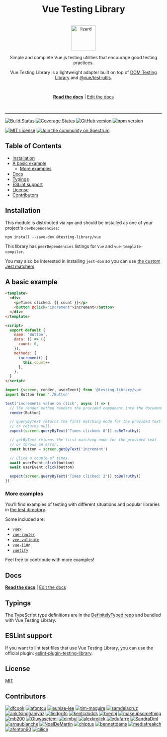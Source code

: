 <div align="center">
<h1>Vue Testing Library</h1>

<br />

<a href="https://www.joypixels.com/emoji/1F98E">
  <img
    height="80"
    width="80"
    alt="lizard"
    src="https://raw.githubusercontent.com/testing-library/vue-testing-library/master/lizard.png"
  />
</a>

<p>Simple and complete Vue.js testing utilities that encourage good testing practices.</p>

<p>Vue Testing Library is a lightweight adapter built on top of <a href="https://github.com/testing-library/dom-testing-library/">DOM Testing Library</a> and <a href="https://github.com/vuejs/vue-test-utils">@vue/test-utils</a>.</p>

<br />

[**Read the docs**][docs] | [Edit the docs][docs-edit]

<br />

</div>

<hr />

<!-- prettier-ignore-start -->
[![Build Status][build-badge]][build]
[![Coverage Status][coverage-badge]][coverage]
[![GitHub version][github-badge]][github]
[![npm version][npm-badge]][npm]

[![MIT License][license-badge]][license]
[![Join the community on Spectrum][spectrum-badge]][spectrum]
<!-- prettier-ignore-end -->

<h2>Table of Contents</h2>

<!-- START doctoc generated TOC please keep comment here to allow auto update -->
<!-- DON'T EDIT THIS SECTION, INSTEAD RE-RUN doctoc TO UPDATE -->

- [Installation](#installation)
- [A basic example](#a-basic-example)
  - [More examples](#more-examples)
- [Docs](#docs)
- [Typings](#typings)
- [ESLint support](#eslint-support)
- [License](#license)
- [Contributors](#contributors)

<!-- END doctoc generated TOC please keep comment here to allow auto update -->

## Installation

This module is distributed via `npm` and should be installed as one of your
project's `devDependencies`:

```
npm install --save-dev @testing-library/vue
```

This library has `peerDependencies` listings for `Vue` and
`vue-template-compiler`.

You may also be interested in installing `jest-dom` so you can use
[the custom Jest matchers](https://github.com/testing-library/jest-dom#readme).

## A basic example

```html
<template>
  <div>
    <p>Times clicked: {{ count }}</p>
    <button @click="increment">increment</button>
  </div>
</template>

<script>
  export default {
    name: 'Button',
    data: () => ({
      count: 0,
    }),
    methods: {
      increment() {
        this.count++
      },
    },
  }
</script>
```

```js
import {screen, render, userEvent} from '@testing-library/vue'
import Button from './Button'

test('increments value on click', async () => {
  // The render method renders the provided component into the document
  render(Button)

  // queryByText returns the first matching node for the provided text
  // or returns null.
  expect(screen.queryByText('Times clicked: 0')).toBeTruthy()

  // getByText returns the first matching node for the provided text
  // or throws an error.
  const button = screen.getByText('increment')

  // Click a couple of times.
  await userEvent.click(button)
  await userEvent.click(button)

  expect(screen.queryByText('Times clicked: 2')).toBeTruthy()
})
```

### More examples

You'll find examples of testing with different situations and popular libraries
in [the test directory][test-directory].

Some included are:

- [`vuex`][vuex-example]
- [`vue-router`][vue-router-example]
- [`vee-validate`][vee-validate-example]
- [`vue-i18n`][vue-i18n-example]
- [`vuetify`][vuetify-example]

Feel free to contribute with more examples!

## Docs

[**Read the docs**][docs] | [Edit the docs][docs-edit]

## Typings

The TypeScript type definitions are in the [DefinitelyTyped repo][types] and
bundled with Vue Testing Library.

## ESLint support

If you want to lint test files that use Vue Testing Library, you can use the
official plugin: [eslint-plugin-testing-library][eslint-plugin-testing-library].

## License

[MIT][license]

## Contributors

[![dfcook](https://avatars0.githubusercontent.com/u/10348212?v=3&s=120)](https://github.com/dfcook)
[![afontcu](https://avatars3.githubusercontent.com/u/9197791?v=3&s=120)](https://github.com/afontcu)
[![eunjae-lee](https://avatars0.githubusercontent.com/u/499898?v=3&s=120)](https://github.com/eunjae-lee)
[![tim-maguire](https://avatars0.githubusercontent.com/u/29452317?v=3&s=120)](https://github.com/tim-maguire)
[![samdelacruz](https://avatars0.githubusercontent.com/u/2040007?v=3&s=120)](https://github.com/samdelacruz)
[![ankitsinghaniyaz](https://avatars0.githubusercontent.com/u/11331989?v=3&s=120)](https://github.com/ankitsinghaniyaz)
[![lindgr3n](https://avatars0.githubusercontent.com/u/24882614?v=3&s=120)](https://github.com/lindgr3n)
[![kentcdodds](https://avatars0.githubusercontent.com/u/1500684?v=3&s=120)](https://github.com/kentcdodds)
[![brennj](https://avatars2.githubusercontent.com/u/29227924?v=3&s=120)](https://github.com/brennj)
[![makeupsomething](https://avatars2.githubusercontent.com/u/7676733?v=3&s=120)](https://github.com/makeupsomething)
[![mb200](https://avatars2.githubusercontent.com/u/22549525?v=3&s=120)](https://github.com/mb200)
[![Oluwasetemi](https://avatars2.githubusercontent.com/u/10030028?v=3&s=120)](https://github.com/Oluwasetemi)
[![cimbul](https://avatars2.githubusercontent.com/u/927923?v=3&s=120)](https://github.com/cimbul)
[![alexkrolick](https://avatars2.githubusercontent.com/u/1571667?v=3&s=120)](https://github.com/alexkrolick)
[![edufarre](https://avatars2.githubusercontent.com/u/25011566?v=3&s=120)](https://github.com/edufarre)
[![SandraDml](https://avatars2.githubusercontent.com/u/5694169?v=3&s=120)](https://github.com/SandraDml)
[![arnaublanche](https://avatars2.githubusercontent.com/u/24812315?v=3&s=120)](https://github.com/arnaublanche)
[![NoelDeMartin](https://avatars2.githubusercontent.com/u/1517677?v=3&s=120)](https://github.com/NoelDeMartin)
[![chiptus](https://avatars2.githubusercontent.com/u/1381655?v=3&s=120)](https://github.com/chiptus)
[![bennettdams](https://avatars2.githubusercontent.com/u/29319414?v=3&s=120)](https://github.com/bennettdams)
[![mediafreakch](https://avatars2.githubusercontent.com/u/777093?v=3&s=120)](https://github.com/mediafreakch)
[![afenton90](https://avatars2.githubusercontent.com/u/8963736?v=3&s=120)](https://github.com/afenton90)
[![cilice](https://avatars2.githubusercontent.com/u/835588?v=3&s=120)](https://github.com/cilice)

<!-- prettier-ignore-start -->
[build-badge]: https://travis-ci.org/testing-library/vue-testing-library.svg?branch=master
[build]: https://travis-ci.org/testing-library/vue-testing-library
[spectrum-badge]: https://withspectrum.github.io/badge/badge.svg
[spectrum]: https://spectrum.chat/testing-library
[coverage-badge]: https://img.shields.io/codecov/c/github/testing-library/vue-testing-library.svg
[coverage]: https://codecov.io/github/testing-library/vue-testing-library
[github-badge]: https://badge.fury.io/gh/testing-library%2Fvue-testing-library.svg
[github]: https://badge.fury.io/gh/testing-library%2Fvue-testing-library
[npm-badge]: https://badge.fury.io/js/%40testing-library%2Fvue.svg
[npm]: https://badge.fury.io/js/%40testing-library%2Fvue
[license-badge]: https://img.shields.io/github/license/testing-library/vue-testing-library.svg
[license]: https://github.com/testing-library/vue-testing-library/blob/master/LICENSE
[types]: https://github.com/DefinitelyTyped/DefinitelyTyped/tree/master/types/testing-library__vue

[docs]: https://testing-library.com/vue
[docs-edit]: https://github.com/testing-library/testing-library-docs
[eslint-plugin-testing-library]: https://github.com/testing-library/eslint-plugin-testing-library

[test-directory]: https://github.com/testing-library/vue-testing-library/blob/master/src/__tests__
[vuex-example]: https://github.com/testing-library/vue-testing-library/blob/master/src/__tests__/vuex.js
[vue-router-example]: https://github.com/testing-library/vue-testing-library/blob/master/src/__tests__/vue-router.js
[vee-validate-example]: https://github.com/testing-library/vue-testing-library/blob/master/src/__tests__/validate-plugin.js
[vue-i18n-example]: https://github.com/testing-library/vue-testing-library/blob/master/src/__tests__/vueI18n.js
[vuetify-example]: https://github.com/testing-library/vue-testing-library/blob/master/src/__tests__/vuetify.js
<!-- prettier-ignore-end -->
